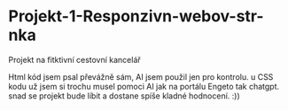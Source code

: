 # Projekt-1-Responzivn-webov-str-nka
Projekt na fitktivní cestovní kancelář 

Html kód jsem psal převážně sám, AI jsem použil jen pro kontrolu.
u CSS kodu už jsem si trochu musel pomoci AI jak na portálu Engeto tak chatgpt.
snad se projekt bude líbit a dostane spíše kladné hodnocení. :))
